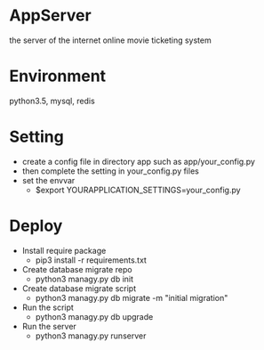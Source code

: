 # AppServer
the server of the internet online movie ticketing system

# Environment

python3.5, mysql, redis

# Setting
* create a config file in directory app such as app/your_config.py
* then complete the setting in your_config.py files
* set the envvar
  * $export YOURAPPLICATION_SETTINGS=your_config.py

# Deploy

* Install require package
  * pip3 install -r requirements.txt
* Create database migrate repo
  * python3 managy.py db init
* Create database migrate script
  * python3 managy.py db migrate -m "initial migration"
* Run the script
  * python3 managy.py db upgrade
* Run the server
  * python3 managy.py runserver